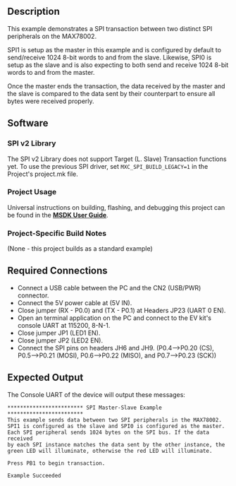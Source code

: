 ## Description

This example demonstrates a SPI transaction between two distinct SPI peripherals on the MAX78002. 

SPI1 is setup as the master in this example and is configured by default to send/receive 1024 8-bit words to and from the slave. Likewise, SPI0 is setup as the slave and is also expecting to both send and receive 1024 8-bit words to and from the master.

Once the master ends the transaction, the data received by the master and the slave is compared to the data sent by their counterpart to ensure all bytes were received properly.

## Software

### SPI v2 Library

The SPI v2 Library does not support Target (L. Slave) Transaction functions yet. To use the previous SPI driver, set `MXC_SPI_BUILD_LEGACY=1` in the Project's project.mk file.

### Project Usage

Universal instructions on building, flashing, and debugging this project can be found in the **[MSDK User Guide](https://analog-devices-msdk.github.io/msdk/USERGUIDE/)**.

### Project-Specific Build Notes

(None - this project builds as a standard example)

## Required Connections

-   Connect a USB cable between the PC and the CN2 (USB/PWR) connector.
-   Connect the 5V power cable at (5V IN).
-   Close jumper (RX - P0.0) and (TX - P0.1) at Headers JP23 (UART 0 EN).
-   Open an terminal application on the PC and connect to the EV kit's console UART at 115200, 8-N-1.
-   Close jumper JP1 (LED1 EN).
-   Close jumper JP2 (LED2 EN).
-   Connect the SPI pins on headers JH6 and JH9. (P0.4-->P0.20 (CS), P0.5-->P0.21 (MOSI), P0.6-->P0.22 (MISO), and P0.7-->P0.23 (SCK))

## Expected Output

The Console UART of the device will output these messages:

```
************************ SPI Master-Slave Example ************************
This example sends data between two SPI peripherals in the MAX78002.
SPI1 is configured as the slave and SPI0 is configured as the master.
Each SPI peripheral sends 1024 bytes on the SPI bus. If the data received
by each SPI instance matches the data sent by the other instance, the
green LED will illuminate, otherwise the red LED will illuminate.

Press PB1 to begin transaction.

Example Succeeded
```